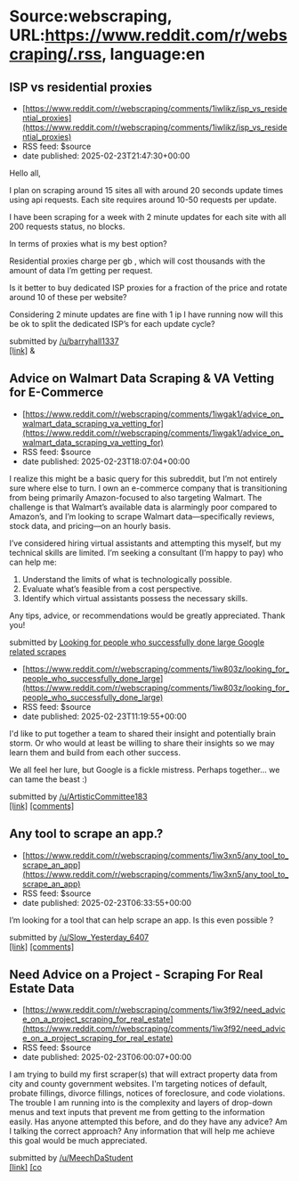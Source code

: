 # Source:webscraping, URL:https://www.reddit.com/r/webscraping/.rss, language:en

## ISP vs residential proxies
 - [https://www.reddit.com/r/webscraping/comments/1iwlikz/isp_vs_residential_proxies](https://www.reddit.com/r/webscraping/comments/1iwlikz/isp_vs_residential_proxies)
 - RSS feed: $source
 - date published: 2025-02-23T21:47:30+00:00

<!-- SC_OFF --><div class="md"><p>Hello all,</p> <p>I plan on scraping around 15 sites all with around 20 seconds update times using api requests. Each site requires around 10-50 requests per update. </p> <p>I have been scraping for a week with 2 minute updates for each site with all 200 requests status, no blocks.</p> <p>In terms of proxies what is my best option?</p> <p>Residential proxies charge per gb , which will cost thousands with the amount of data I’m getting per request. </p> <p>Is it better to buy dedicated ISP proxies for a fraction of the price and rotate around 10 of these per website?</p> <p>Considering 2 minute updates are fine with 1 ip I have running now will this be ok to split the dedicated ISP’s for each update cycle? </p> </div><!-- SC_ON --> &#32; submitted by &#32; <a href="https://www.reddit.com/user/barryhall1337"> /u/barryhall1337 </a> <br/> <span><a href="https://www.reddit.com/r/webscraping/comments/1iwlikz/isp_vs_residential_proxies/">[link]</a></span> &

## Advice on Walmart Data Scraping & VA Vetting for E-Commerce
 - [https://www.reddit.com/r/webscraping/comments/1iwgak1/advice_on_walmart_data_scraping_va_vetting_for](https://www.reddit.com/r/webscraping/comments/1iwgak1/advice_on_walmart_data_scraping_va_vetting_for)
 - RSS feed: $source
 - date published: 2025-02-23T18:07:04+00:00

<!-- SC_OFF --><div class="md"><p>I realize this might be a basic query for this subreddit, but I’m not entirely sure where else to turn. I own an e-commerce company that is transitioning from being primarily Amazon-focused to also targeting Walmart. The challenge is that Walmart’s available data is alarmingly poor compared to Amazon’s, and I’m looking to scrape Walmart data—specifically reviews, stock data, and pricing—on an hourly basis.</p> <p>I’ve considered hiring virtual assistants and attempting this myself, but my technical skills are limited. I’m seeking a consultant (I’m happy to pay) who can help me:</p> <ol> <li>Understand the limits of what is technologically possible.</li> <li>Evaluate what’s feasible from a cost perspective.</li> <li>Identify which virtual assistants possess the necessary skills.</li> </ol> <p>Any tips, advice, or recommendations would be greatly appreciated. Thank you!</p> </div><!-- SC_ON --> &#32; submitted by &#32; <a href="https://www.reddit.com/u

## Looking for people who successfully done large Google related scrapes
 - [https://www.reddit.com/r/webscraping/comments/1iw803z/looking_for_people_who_successfully_done_large](https://www.reddit.com/r/webscraping/comments/1iw803z/looking_for_people_who_successfully_done_large)
 - RSS feed: $source
 - date published: 2025-02-23T11:19:55+00:00

<!-- SC_OFF --><div class="md"><p>I&#39;d like to put together a team to shared their insight and potentially brain storm. Or who would at least be willing to share their insights so we may learn them and build from each other success.</p> <p>We all feel her lure, but Google is a fickle mistress. Perhaps together... we can tame the beast :)</p> </div><!-- SC_ON --> &#32; submitted by &#32; <a href="https://www.reddit.com/user/ArtisticCommittee183"> /u/ArtisticCommittee183 </a> <br/> <span><a href="https://www.reddit.com/r/webscraping/comments/1iw803z/looking_for_people_who_successfully_done_large/">[link]</a></span> &#32; <span><a href="https://www.reddit.com/r/webscraping/comments/1iw803z/looking_for_people_who_successfully_done_large/">[comments]</a></span>

## Any tool to scrape an app.?
 - [https://www.reddit.com/r/webscraping/comments/1iw3xn5/any_tool_to_scrape_an_app](https://www.reddit.com/r/webscraping/comments/1iw3xn5/any_tool_to_scrape_an_app)
 - RSS feed: $source
 - date published: 2025-02-23T06:33:55+00:00

<!-- SC_OFF --><div class="md"><p>I’m looking for a tool that can help scrape an app. Is this even possible ?</p> </div><!-- SC_ON --> &#32; submitted by &#32; <a href="https://www.reddit.com/user/Slow_Yesterday_6407"> /u/Slow_Yesterday_6407 </a> <br/> <span><a href="https://www.reddit.com/r/webscraping/comments/1iw3xn5/any_tool_to_scrape_an_app/">[link]</a></span> &#32; <span><a href="https://www.reddit.com/r/webscraping/comments/1iw3xn5/any_tool_to_scrape_an_app/">[comments]</a></span>

## Need Advice on a Project - Scraping For Real Estate Data
 - [https://www.reddit.com/r/webscraping/comments/1iw3f92/need_advice_on_a_project_scraping_for_real_estate](https://www.reddit.com/r/webscraping/comments/1iw3f92/need_advice_on_a_project_scraping_for_real_estate)
 - RSS feed: $source
 - date published: 2025-02-23T06:00:07+00:00

<!-- SC_OFF --><div class="md"><p>I am trying to build my first scraper(s) that will extract property data from city and county government websites. I&#39;m targeting notices of default, probate fillings, divorce fillings, notices of foreclosure, and code violations. The trouble I am running into is the complexity and layers of drop-down menus and text inputs that prevent me from getting to the information easily. Has anyone attempted this before, and do they have any advice? Am I talking the correct approach? Any information that will help me achieve this goal would be much appreciated. </p> </div><!-- SC_ON --> &#32; submitted by &#32; <a href="https://www.reddit.com/user/MeechDaStudent"> /u/MeechDaStudent </a> <br/> <span><a href="https://www.reddit.com/r/webscraping/comments/1iw3f92/need_advice_on_a_project_scraping_for_real_estate/">[link]</a></span> &#32; <span><a href="https://www.reddit.com/r/webscraping/comments/1iw3f92/need_advice_on_a_project_scraping_for_real_estate/">[co

